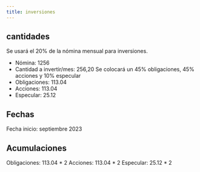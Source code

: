 ```yaml
---
title: inversiones
---
```

## cantidades
Se usará el 20% de la nómina mensual para inversiones.
- Nómina: 1256
- Cantidad a invertir/mes: 256,20
Se colocará un 45% obligaciones, 45% acciones y 10% especular
- Obligaciones: 113.04
- Acciones: 113.04
- Especular: 25.12
## Fechas
Fecha inicio: septiembre 2023

## Acumulaciones
Obligaciones: 113.04 * 2
Acciones: 113.04 * 2
Especular: 25.12 * 2